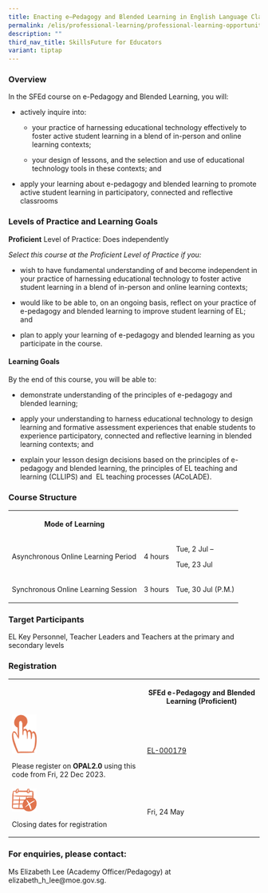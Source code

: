 ```yaml
---
title: Enacting e–Pedagogy and Blended Learning in English Language Classrooms
permalink: /elis/professional-learning/professional-learning-opportunities/epedagogy/
description: ""
third_nav_title: SkillsFuture for Educators
variant: tiptap
---
```

<h3>Overview</h3>
<p>In the SFEd course on e-Pedagogy and Blended Learning, you will:</p>
<ul>
<li>
<p>actively inquire into:</p>
<ul data-tight="true" class="tight">
<li>
<p>your practice of harnessing educational technology effectively to foster
active student learning in a blend of in-person and online learning contexts;</p>
</li>
<li>
<p>your design of lessons, and the selection and use of educational technology
tools in these contexts; and</p>
</li>
</ul>
</li>
<li>
<p>apply your learning about e-pedagogy and blended learning to promote active
student learning in participatory, connected and reflective classrooms</p>
</li>
</ul>
<h3>Levels of Practice and Learning Goals</h3>
<p><strong>Proficient</strong>&nbsp;Level of Practice: Does independently</p>
<p><em>Select this course at the Proficient Level of Practice if you:</em>
</p>
<ul data-tight="true" class="tight">
<li>
<p>wish to have fundamental understanding of and become independent in your
practice of harnessing educational technology to foster active student
learning in a blend of in-person and online learning contexts;</p>
</li>
<li>
<p>would like to be able to, on an ongoing basis, reflect on your practice
of e-pedagogy and blended learning to improve student learning of EL; and</p>
</li>
<li>
<p>plan to apply your learning of e-pedagogy and blended learning as you
participate in the course.</p>
</li>
</ul>
<h4>Learning Goals</h4>
<p>By the end of this course, you will be able to:</p>
<ul data-tight="true" class="tight">
<li>
<p>demonstrate understanding of the principles of e-pedagogy and blended
learning;</p>
</li>
<li>
<p>apply your understanding to harness educational technology to design learning
and formative assessment experiences that enable students to experience
participatory, connected and reflective learning in blended learning contexts;
and</p>
</li>
<li>
<p>explain your lesson design decisions based on the principles of e-pedagogy
and blended learning, the principles of EL teaching and learning (CLLIPS)
and&nbsp; EL teaching processes (ACoLADE).</p>
</li>
</ul>
<h3>Course Structure</h3>
<table>
<tbody>
<tr>
<th rowspan="1" colspan="1">
<p>Mode of Learning</p>
</th>
<th rowspan="1" colspan="1">
<p></p>
</th>
<th rowspan="1" colspan="1">
<p></p>
</th>
</tr>
<tr>
<td rowspan="1" colspan="1">
<p>Asynchronous Online Learning Period</p>
</td>
<td rowspan="1" colspan="1">
<p>4 hours</p>
</td>
<td rowspan="1" colspan="1">
<p>Tue, 2 Jul –</p>
<p>Tue, 23 Jul</p>
</td>
</tr>
<tr>
<td rowspan="1" colspan="1">
<p>Synchronous Online Learning Session</p>
</td>
<td rowspan="1" colspan="1">
<p>3 hours</p>
</td>
<td rowspan="1" colspan="1">
<p>Tue, 30 Jul (P.M.)</p>
</td>
</tr>
</tbody>
</table>
<h3>Target Participants</h3>
<p>EL Key Personnel, Teacher Leaders and Teachers at the primary and secondary
levels</p>
<h3>Registration</h3>
<table>
<tbody>
<tr>
<th rowspan="1" colspan="1">
<p></p>
</th>
<th rowspan="1" colspan="1">
<p><strong>SFEd e-Pedagogy and Blended Learning (Proficient)</strong>
</p>
</th>
</tr>
<tr>
<td rowspan="1" colspan="1">
<div class="isomer-image-wrapper">
<img style="width:50px" height="auto" width="100%" alt="Picture11" src="/images/picture11.png">
</div>
<p>Please register on <strong>OPAL2.0</strong> using this code from Fri, 22
Dec 2023.</p>
</td>
<td rowspan="1" colspan="1">
<p><a href="https://www.opal2.moe.edu.sg/app/learner/detail/course/0db86f5c-f88a-4113-8b63-b7deb25390a8" rel="noopener noreferrer nofollow" target="_blank">EL-000179</a>
</p>
</td>
</tr>
<tr>
<td rowspan="1" colspan="1">
<div class="isomer-image-wrapper">
<img style="width:50px" height="auto" width="100%" alt="Picture12" src="/images/picture12.png">
</div>
<p>Closing dates for registration</p>
</td>
<td rowspan="1" colspan="1">
<p>Fri, 24 May</p>
</td>
</tr>
</tbody>
</table>
<h3>For enquiries, please contact:</h3>
<p>Ms Elizabeth Lee (Academy Officer/Pedagogy) at elizabeth_h_lee@moe.gov.sg.</p>